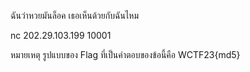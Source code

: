 ฉันว่าหวยมันล็อค เธอเห็นด้วยกับฉันไหม

nc 202.29.103.199 10001

หมายเหตุ รูปแบบของ Flag ที่เป็นคำตอบของข้อนี้คือ WCTF23{md5}
